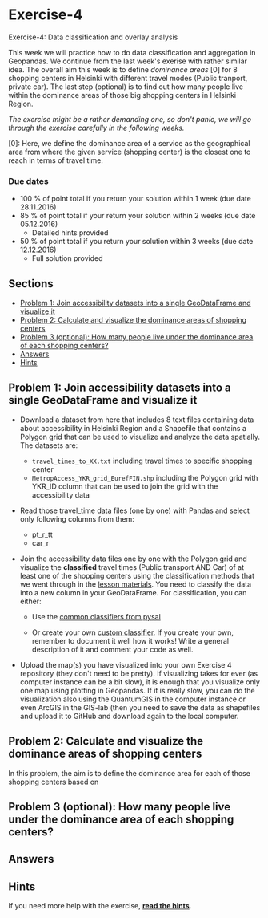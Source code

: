 # Exercise-4
Exercise-4: Data classification and overlay analysis

This week we will practice how to do data classification and aggregation in Geopandas. We continue from the last week's exerise with rather similar idea. The overall aim this week is to define *dominance areas* \[0\] for 8 shopping centers in Helsinki with different travel modes (Public tranport, private car). The last step (optional) is to find out how many people live within the dominance areas of those big shopping centers in Helsinki Region. 

*The exercise might be a rather demanding one, so don't panic, we will go through the exercise carefully in the following weeks.*

\[0\]: Here, we define the dominance area of a service as the geographical area from where the given service (shopping center) is the closest one to reach in terms of travel time. 

### Due dates
 
 - 100 % of point total if you return your solution within 1 week (due date 28.11.2016) 
 - 85 % of point total if your return your solution within 2 weeks (due date 05.12.2016)
   - Detailed hints provided
 - 50 % of point total if you return your solution within 3 weeks (due date 12.12.2016)
   - Full solution provided

## Sections

 - [Problem 1: Join accessibility datasets into a single GeoDataFrame and visualize it](#problem-1-join-accessibility-datasets-into-a-single-geodataframe-and-visualize-it#problem-2-calculate-and-visualize-the-dominance-areas-of-shopping-centers)
 - [Problem 2: Calculate and visualize the dominance areas of shopping centers](#problem-2-calculate-and-visualize-the-dominance-areas-of-shopping-centers)
 - [Problem 3 (optional): How many people live under the dominance area of each shopping centers?](#problem-3-optional-how-many-people-live-under-the-dominance-area-of-each-shopping-centers)
 - [Answers](#answers)
 - [Hints](#hints)

## Problem 1: Join accessibility datasets into a single GeoDataFrame and visualize it

 - Download a dataset from here that includes 8 text files containing data about accessibility in Helsinki Region and a Shapefile that contains a Polygon grid that can be used to visualize and analyze the data spatially. The datasets are:
 
     - `travel_times_to_XX.txt` including travel times to specific shopping center
     - `MetropAccess_YKR_grid_EurefFIN.shp` including the Polygon grid with YKR_ID column that can be used to join the grid with the    accessibility data

 - Read those travel_time data files (one by one) with Pandas and select only following columns from them:
    
    - pt_r_tt
    - car_r
 
 - Join the accessibility data files one by one with the Polygon grid and visualize the **classified** travel times (Public transport AND Car) of at least one of the shopping centers using the classification methods that we went through in the [lesson materials](https://automating-gis-processes.github.io/2016/Lesson4-reclassify.html). You need to classify the data into a new column in your GeoDataFrame. For classification, you can either:
 
    - Use the [common classifiers from pysal](https://automating-gis-processes.github.io/2016/Lesson4-reclassify.html#classification-based-on-common-classifiers)
 
    - Or create your own [custom classifier](https://automating-gis-processes.github.io/2016/Lesson4-reclassify.html#creating-a-custom-classifier). If you create your own, remember to document it well how it works! Write a general description of it and comment your code as well. 
 
 - Upload the map(s) you have visualized into your own Exercise 4 repository (they don't need to be pretty). If visualizing takes for ever (as computer instance can be a bit slow), it is enough that you visualize only one map using plotting in Geopandas. If it is really slow, you can do the visualization also using the QuantumGIS in the computer instance or even ArcGIS in the GIS-lab (then you need to save the data as shapefiles and upload it to GitHub and download again to the local computer. 

## Problem 2: Calculate and visualize the dominance areas of shopping centers

In this problem, the aim is to define the dominance area for each of those shopping centers based on

## Problem 3 (optional): How many people live under the dominance area of each shopping centers?

## Answers

## Hints

If you need more help with the exercise, [**read the hints**](https://github.com/Automating-GIS-processes/Lesson-4-Classification-overlay/blob/master/Lesson/Exercise4-hints.md).
